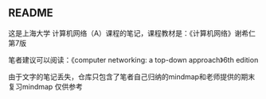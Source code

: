 ## README

这是上海大学 计算机网络（A）课程的笔记，课程教材是：《计算机网络》谢希仁 第7版

笔者建议可以阅读：《computer networking: a top-down approach》6th edition

由于文字的笔记丢失，仓库只包含了笔者自己归纳的mindmap和老师提供的期末复习mindmap 仅供参考
